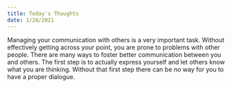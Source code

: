 ```yaml
---
title: Today's Thoughts
date: 1/28/2021
---
```

Managing your communication with others is a very important task. Without effectively getting across your point, you are prone to problems with other people.
There are many ways to foster better communication between you and others. The first step is to actually express yourself and let others know what you are thinking. 
Without that first step there can be no way for you to have a proper dialogue.
